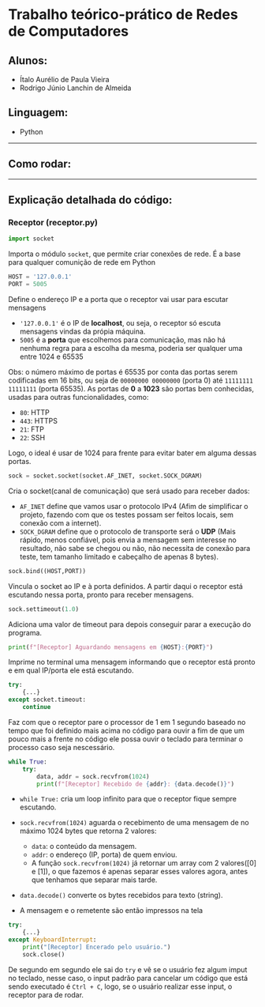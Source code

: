 # Trabalho teórico-prático de Redes de Computadores

## Alunos:
- Ítalo Aurélio de Paula Vieira
- Rodrigo Júnio Lanchin de Almeida

## Linguagem:
- Python

---

## Como rodar:

---

## Explicação detalhada do código:

### Receptor (receptor.py)

```python
import socket
```

Importa o módulo `socket`, que permite criar conexões de rede. É a base para qualquer comunição de rede em Python

```python
HOST = '127.0.0.1'
PORT = 5005
```
Define o endereço IP e a porta que o receptor vai usar para escutar mensagens

- `'127.0.0.1'` é o IP de **localhost**, ou seja, o receptor só escuta mensagens vindas da própia máquina.
- `5005` é a **porta** que escolhemos para comunicação, mas não há nenhuma regra para a escolha da mesma, poderia ser qualquer uma entre 1024 e 65535

Obs: o número máximo de portas é 65535 por conta das portas serem codificadas em 16 bits, ou seja de `00000000 00000000` (porta 0) até `11111111 11111111` (porta 65535). As portas de **0** a **1023** são portas bem conhecidas, usadas para outras funcionalidades, como:

- `80`: HTTP
- `443`: HTTPS
- `21`: FTP
- `22`: SSH

Logo, o ideal é usar de 1024 para frente para evitar bater em alguma dessas portas.

```python
sock = socket.socket(socket.AF_INET, socket.SOCK_DGRAM)
```

Cria o socket(canal de comunicação) que será usado para receber dados:

- `AF_INET` define que vamos usar o protocolo IPv4 (Afim de simplificar o projeto, fazendo com que os testes possam ser feitos locais, sem conexão com a internet).
- `SOCK_DGRAM` define que o protocolo de transporte será o **UDP** (Mais rápido, menos confiável, pois envia a mensagem sem interesse no resultado, não sabe se chegou ou não, não necessita de conexão para teste, tem tamanho limitado e cabeçalho de apenas 8 bytes).

```python
sock.bind((HOST,PORT))
```

Vincula o socket ao IP e à porta definidos. A partir daqui o receptor está escutando nessa porta, pronto para receber mensagens.

```python
sock.settimeout(1.0)
```

Adiciona uma valor de timeout para depois conseguir parar a execução do programa.

```python
print(f"[Receptor] Aguardando mensagens em {HOST}:{PORT}")
```

Imprime no terminal uma mensagem informando que o receptor está pronto e em qual IP/porta ele está escutando.

```python
try:
    {...}
except socket.timeout:
    continue
```

Faz com que o receptor pare o processor de 1 em 1 segundo baseado no tempo que foi definido mais acima no código para ouvir a fim de que um pouco mais a frente no código ele possa ouvir o teclado para terminar o processo caso seja nescessário.

```python
while True:
    try:
        data, addr = sock.recvfrom(1024)
        print(f"[Receptor] Recebido de {addr}: {data.decode()}")
```
- `while True:` cria um loop infinito para que o receptor fique sempre escutando.

- `sock.recvfrom(1024)` aguarda o recebimento de uma mensagem de no máximo 1024 bytes que retorna 2 valores:
    - `data`: o conteúdo da mensagem.
    - `addr`: o endereço (IP, porta) de quem enviou.
    - A função `sock.recvfrom(1024)` já retornar um array com 2 valores([0] e [1]), o que fazemos é apenas separar esses valores agora, antes que tenhamos que separar mais tarde.

- `data.decode()` converte os bytes recebidos para texto (string).

- A mensagem e o remetente são então impressos na tela

```python
try:
    {...}
except KeyboardInterrupt:
    print("[Receptor] Encerado pelo usuário.")
    sock.close()
```

De segundo em segundo ele sai do `try` e vê se o usuário fez algum imput no teclado, nesse caso, o input padrão para cancelar um código que está sendo executado é `Ctrl + C`, logo, se o usuário realizar esse input, o receptor para de rodar.
